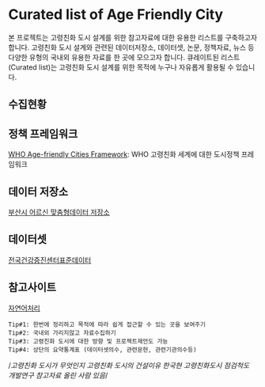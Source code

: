 # Curated list of Age Friendly City
본 프로젝트는 고령친화 도시 설계를 위한 참고자료에 대한 유용한 리스트를 구축하고자 합니다. 고령친화 도시 설계와 관련된 데이터저장소, 데이터셋, 논문, 정책자료, 뉴스 등 다양한 유형의 국내외 유용한 자료를 한 곳에 모으고자 합니다. 큐레이트된 리스트(Curated list)는 고령친화 도시 설계를 위한 목적에 누구나 자유롭게 활용될 수 있습니다. 

## 수집현황

## 정책 프레임워크
[WHO Age-friendly Cities Framework](https://extranet.who.int/agefriendlyworld/): WHO 고령친화 세계에 대한 도시정책 프레임워크

## 데이터 저장소
[부산시 어르신 맞춤형데이터 저장소](https://data.busan.go.kr/customData/list.nm?apitype=130)

## 데이터셋
[전국건강증진센터표준데이터](https://data.busan.go.kr/dataSet/detail.nm?contentId=10&publicdatapk=OA_SS00034)

## 참고사이트
[자연어처리](https://insikk.github.io/awesome-korean-nlp/)



```
Tip#1: 한번에 정리하고 목적에 따라 쉽게 접근할 수 있는 곳을 보여주기
Tip#2: 국내외 가리지않고 자료수집하기
Tip#3: 고령친화 도시에 대한 방향 및 프로젝트제언도 가능
Tip#4: 상단의 요약통계표 (데이터셋의수, 관련문헌, 관련기관의수등)
```

/*고령친화 도시가 무엇인지 고령친화 도시의 건설이유 한국현 고령친화도시 점검척도 개발연구 참고자료 올린 사람 있음*/
